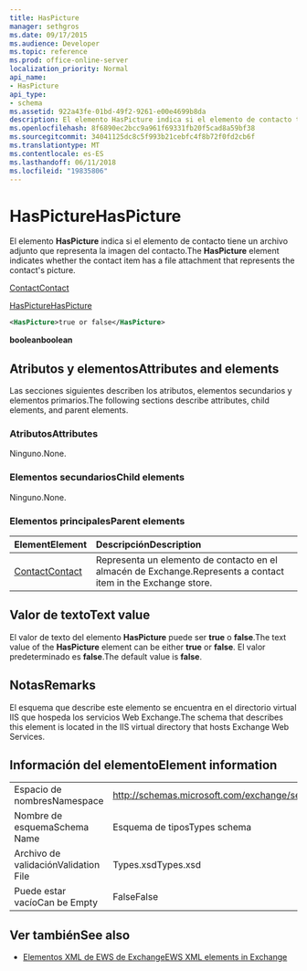 ```yaml
---
title: HasPicture
manager: sethgros
ms.date: 09/17/2015
ms.audience: Developer
ms.topic: reference
ms.prod: office-online-server
localization_priority: Normal
api_name:
- HasPicture
api_type:
- schema
ms.assetid: 922a43fe-01bd-49f2-9261-e00e4699b8da
description: El elemento HasPicture indica si el elemento de contacto tiene un archivo adjunto que representa la imagen del contacto.
ms.openlocfilehash: 8f6890ec2bcc9a961f69331fb20f5cad8a59bf38
ms.sourcegitcommit: 34041125dc8c5f993b21cebfc4f8b72f0fd2cb6f
ms.translationtype: MT
ms.contentlocale: es-ES
ms.lasthandoff: 06/11/2018
ms.locfileid: "19835806"
---
```

# <a name="haspicture"></a><span data-ttu-id="840a5-103">HasPicture</span><span class="sxs-lookup"><span data-stu-id="840a5-103">HasPicture</span></span>

<span data-ttu-id="840a5-104">El elemento **HasPicture** indica si el elemento de contacto tiene un archivo adjunto que representa la imagen del contacto.</span><span class="sxs-lookup"><span data-stu-id="840a5-104">The **HasPicture** element indicates whether the contact item has a file attachment that represents the contact's picture.</span></span> 
  
[<span data-ttu-id="840a5-105">Contact</span><span class="sxs-lookup"><span data-stu-id="840a5-105">Contact</span></span>](contact.md)
  
[<span data-ttu-id="840a5-106">HasPicture</span><span class="sxs-lookup"><span data-stu-id="840a5-106">HasPicture</span></span>](haspicture.md)
  
```xml
<HasPicture>true or false</HasPicture>
```

 <span data-ttu-id="840a5-107">**boolean**</span><span class="sxs-lookup"><span data-stu-id="840a5-107">**boolean**</span></span>
## <a name="attributes-and-elements"></a><span data-ttu-id="840a5-108">Atributos y elementos</span><span class="sxs-lookup"><span data-stu-id="840a5-108">Attributes and elements</span></span>

<span data-ttu-id="840a5-109">Las secciones siguientes describen los atributos, elementos secundarios y elementos primarios.</span><span class="sxs-lookup"><span data-stu-id="840a5-109">The following sections describe attributes, child elements, and parent elements.</span></span>
  
### <a name="attributes"></a><span data-ttu-id="840a5-110">Atributos</span><span class="sxs-lookup"><span data-stu-id="840a5-110">Attributes</span></span>

<span data-ttu-id="840a5-111">Ninguno.</span><span class="sxs-lookup"><span data-stu-id="840a5-111">None.</span></span>
  
### <a name="child-elements"></a><span data-ttu-id="840a5-112">Elementos secundarios</span><span class="sxs-lookup"><span data-stu-id="840a5-112">Child elements</span></span>

<span data-ttu-id="840a5-113">Ninguno.</span><span class="sxs-lookup"><span data-stu-id="840a5-113">None.</span></span>
  
### <a name="parent-elements"></a><span data-ttu-id="840a5-114">Elementos principales</span><span class="sxs-lookup"><span data-stu-id="840a5-114">Parent elements</span></span>

|<span data-ttu-id="840a5-115">**Element**</span><span class="sxs-lookup"><span data-stu-id="840a5-115">**Element**</span></span>|<span data-ttu-id="840a5-116">**Descripción**</span><span class="sxs-lookup"><span data-stu-id="840a5-116">**Description**</span></span>|
|:-----|:-----|
|[<span data-ttu-id="840a5-117">Contact</span><span class="sxs-lookup"><span data-stu-id="840a5-117">Contact</span></span>](contact.md) <br/> |<span data-ttu-id="840a5-118">Representa un elemento de contacto en el almacén de Exchange.</span><span class="sxs-lookup"><span data-stu-id="840a5-118">Represents a contact item in the Exchange store.</span></span>  <br/> |
   
## <a name="text-value"></a><span data-ttu-id="840a5-119">Valor de texto</span><span class="sxs-lookup"><span data-stu-id="840a5-119">Text value</span></span>

<span data-ttu-id="840a5-120">El valor de texto del elemento **HasPicture** puede ser **true** o **false**.</span><span class="sxs-lookup"><span data-stu-id="840a5-120">The text value of the **HasPicture** element can be either **true** or **false**.</span></span> <span data-ttu-id="840a5-121">El valor predeterminado es **false**.</span><span class="sxs-lookup"><span data-stu-id="840a5-121">The default value is **false**.</span></span>
  
## <a name="remarks"></a><span data-ttu-id="840a5-122">Notas</span><span class="sxs-lookup"><span data-stu-id="840a5-122">Remarks</span></span>

<span data-ttu-id="840a5-123">El esquema que describe este elemento se encuentra en el directorio virtual IIS que hospeda los servicios Web Exchange.</span><span class="sxs-lookup"><span data-stu-id="840a5-123">The schema that describes this element is located in the IIS virtual directory that hosts Exchange Web Services.</span></span>
  
## <a name="element-information"></a><span data-ttu-id="840a5-124">Información del elemento</span><span class="sxs-lookup"><span data-stu-id="840a5-124">Element information</span></span>

|||
|:-----|:-----|
|<span data-ttu-id="840a5-125">Espacio de nombres</span><span class="sxs-lookup"><span data-stu-id="840a5-125">Namespace</span></span>  <br/> |http://schemas.microsoft.com/exchange/services/2006/types  <br/> |
|<span data-ttu-id="840a5-126">Nombre de esquema</span><span class="sxs-lookup"><span data-stu-id="840a5-126">Schema Name</span></span>  <br/> |<span data-ttu-id="840a5-127">Esquema de tipos</span><span class="sxs-lookup"><span data-stu-id="840a5-127">Types schema</span></span>  <br/> |
|<span data-ttu-id="840a5-128">Archivo de validación</span><span class="sxs-lookup"><span data-stu-id="840a5-128">Validation File</span></span>  <br/> |<span data-ttu-id="840a5-129">Types.xsd</span><span class="sxs-lookup"><span data-stu-id="840a5-129">Types.xsd</span></span>  <br/> |
|<span data-ttu-id="840a5-130">Puede estar vacío</span><span class="sxs-lookup"><span data-stu-id="840a5-130">Can be Empty</span></span>  <br/> |<span data-ttu-id="840a5-131">False</span><span class="sxs-lookup"><span data-stu-id="840a5-131">False</span></span>  <br/> |
   
## <a name="see-also"></a><span data-ttu-id="840a5-132">Ver también</span><span class="sxs-lookup"><span data-stu-id="840a5-132">See also</span></span>



- [<span data-ttu-id="840a5-133">Elementos XML de EWS de Exchange</span><span class="sxs-lookup"><span data-stu-id="840a5-133">EWS XML elements in Exchange</span></span>](ews-xml-elements-in-exchange.md)

